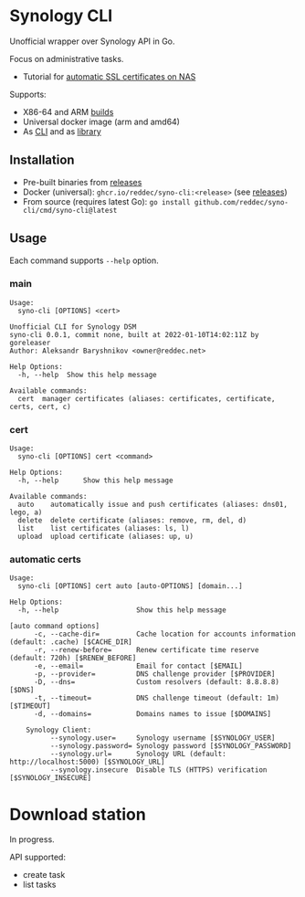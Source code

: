 # Synology CLI

Unofficial wrapper over Synology API in Go.

Focus on administrative tasks.

* Tutorial for [automatic SSL certificates on NAS](https://reddec.net/articles/how-to-get-ssl-on-synology/)

Supports:

* X86-64 and ARM [builds](https://github.com/reddec/syno-cli/releases/latest)
* Universal docker image (arm and amd64)
* As [CLI](https://github.com/reddec/syno-cli/releases/latest) and as [library](https://pkg.go.dev/github.com/reddec/syno-cli)

## Installation

* Pre-built binaries from [releases](https://github.com/reddec/syno-cli/releases/latest)
* Docker (universal): `ghcr.io/reddec/syno-cli:<release>` (see [releases](https://github.com/reddec/syno-cli/releases/latest))
* From source (requires latest Go): `go install github.com/reddec/syno-cli/cmd/syno-cli@latest`

## Usage

Each command supports `--help` option.


### main

```
Usage:
  syno-cli [OPTIONS] <cert>

Unofficial CLI for Synology DSM
syno-cli 0.0.1, commit none, built at 2022-01-10T14:02:11Z by goreleaser
Author: Aleksandr Baryshnikov <owner@reddec.net>

Help Options:
  -h, --help  Show this help message

Available commands:
  cert  manager certificates (aliases: certificates, certificate, certs, cert, c)
```

### cert

```
Usage:
  syno-cli [OPTIONS] cert <command>

Help Options:
  -h, --help      Show this help message

Available commands:
  auto    automatically issue and push certificates (aliases: dns01, lego, a)
  delete  delete certificate (aliases: remove, rm, del, d)
  list    list certificates (aliases: ls, l)
  upload  upload certificate (aliases: up, u)
```

### automatic certs


```
Usage:
  syno-cli [OPTIONS] cert auto [auto-OPTIONS] [domain...]

Help Options:
  -h, --help                   Show this help message

[auto command options]
      -c, --cache-dir=         Cache location for accounts information (default: .cache) [$CACHE_DIR]
      -r, --renew-before=      Renew certificate time reserve (default: 720h) [$RENEW_BEFORE]
      -e, --email=             Email for contact [$EMAIL]
      -p, --provider=          DNS challenge provider [$PROVIDER]
      -D, --dns=               Custom resolvers (default: 8.8.8.8) [$DNS]
      -t, --timeout=           DNS challenge timeout (default: 1m) [$TIMEOUT]
      -d, --domains=           Domains names to issue [$DOMAINS]

    Synology Client:
          --synology.user=     Synology username [$SYNOLOGY_USER]
          --synology.password= Synology password [$SYNOLOGY_PASSWORD]
          --synology.url=      Synology URL (default: http://localhost:5000) [$SYNOLOGY_URL]
          --synology.insecure  Disable TLS (HTTPS) verification [$SYNOLOGY_INSECURE]
```

# Download station

In progress.

API supported:

- create task
- list tasks